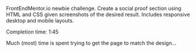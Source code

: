 FrontEndMentor.io newbie challenge. Create a social proof section using HTML and CSS given screenshots of the desired result. Includes responsive desktop and mobile layouts.

Completion time: 1:45

Much (most) time is spent trying to get the page to match the design...
